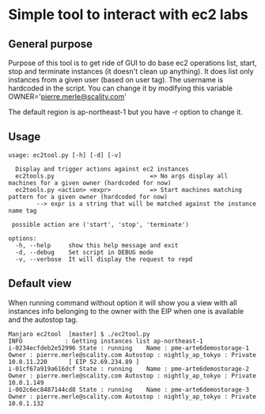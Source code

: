 # Simple tool to interact with ec2 labs

## General purpose
Purpose of this tool is to get ride of GUI to do base ec2 operations list, start, stop and terminate instances (it doesn't clean up anything).
It does list only instances from a given user (based on user tag). 
The username is hardcoded in the script.
You can change it by modifying this variable OWNER='pierre.merle@scality.com'

The default region is ap-northeast-1 but you have -r option to change it.


## Usage 

```
usage: ec2tool.py [-h] [-d] [-v]

  Display and trigger actions against ec2 instances
  ec2tools.py                           => No args display all machines for a given owner (hardcoded for now)
  ec2tools.py <action> <expr>           => Start machines matching pattern for a given owner (hardcoded for now)
        --> expr is a string that will be matched against the instance name tag

 possible action are ('start', 'stop', 'terminate')

options:
  -h, --help     show this help message and exit
  -d, --debug    Set script in DEBUG mode
  -v, --verbose  It will display the request to repd

```

## Default view 
When running command without option it will show you a view with all instances info belonging to the owner with the EIP when one is available and the autostop tag.

```
Manjaro ec2tool  [master] $ ./ec2tool.py 
INFO            : Getting instances list ap-northeast-1
i-0234ecfdeb2e52996 State : running    Name : pme-arte6demostorage-1 Owner : pierre.merle@scality.com Autostop : nightly_ap_tokyo : Private 10.0.11.220      [ EIP 52.69.234.89 ]
i-01cf67a919a616dcf State : running    Name : pme-arte6demostorage-2 Owner : pierre.merle@scality.com Autostop : nightly_ap_tokyo : Private 10.0.1.149      
i-002c6ec8487144cd8 State : running    Name : pme-arte6demostorage-3 Owner : pierre.merle@scality.com Autostop : nightly_ap_tokyo : Private 10.0.1.132      
```
